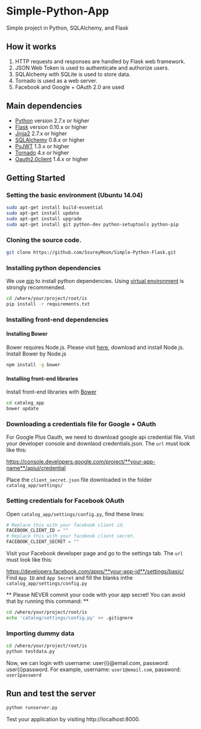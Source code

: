 # Simple-Python-App

Simple project in Python, SQLAlchemy, and Flask

## How it works

1. HTTP requests and responses are handled by Flask web framework.
2. JSON Web Token is used to authenticate and authorize users.
3. SQLAlchemy with SQLite is used to store data.
4. Tornado is used as a web server.
5. Facebook and Google + OAuth 2.0 are used 

## Main dependencies
- [Python](https://www.python.org/) version 2.7.x or higher
- [Flask](http://flask.pocoo.org/) version 0.10.x or higher
- [Jinja2](http://jinja.pocoo.org/docs/dev/) 2.7.x or higher
- [SQLAlchemy](http://www.sqlalchemy.org/) 0.8.x or higher
- [PyJWT](https://github.com/jpadilla/pyjwt) 1.3.x or higher
- [Tornado](http://www.tornadoweb.org/en/stable/) 4.x or higher
- [Oauth2.0client](https://developers.google.com/api-client-library/python/guide/aaa_oauth) 1.4.x or higher 


## Getting Started

### Setting the basic environment (Ubuntu 14.04)
```bash
sudo apt-get install build-essential
sudo apt-get install update
sudo apt-get install upgrade
sudo apt-get install git python-dev python-setuptools python-pip

```

### Cloning the source code.
```bash
git clone https://github.com/SsureyMoon/Simple-Python-Flask.git
```

### Installing python dependencies
We use [pip]((https://pip.pypa.io/en/latest/installing.html)) to install python dependencies.
Using [virtual environment](https://virtualenv.pypa.io/en/latest/) is strongly recommended.
```bash
cd /where/your/project/root/is
pip install -r requirements.txt
```

### Installing front-end dependencies
#### Installing Bower
Bower requires Node.js. Please visit [here](https://Nodejs.org/), download and install Node.js.
Install Bower by Node.js
```bash
npm install -g bower
```
#### Installing front-end libraries
Install front-end libraries with [Bower](http://bower.io/)
```bash
cd catalog_app
bower update
```

### Downloading a credentials file for Google + OAuth
For Google Plus Oauth, we need to download google api credential file.
Visit your developer console and downlaod credentials.json.
The ```url``` must look like this:

https://console.developers.google.com/project/**your-app-name**/apiui/credential

Place the ```client_secret.json``` file downloaded in the folder ```catalog_app/settings/```

### Setting credentials for Facebook OAuth
Open ```catalog_app/settings/config.py```, find these lines:
```python
# Replace this with your facebook client id.
FACEBOOK_CLIENT_ID = ""
# Replace this with your facebook client secret.
FACEBOOK_CLIENT_SECRET = ""
```
Visit your Facebook developer page and go to the settings tab.
The ```url``` must look like this:

https://developers.facebook.com/apps/**your-app-id**/settings/basic/
Find ```App ID``` and ```App Secret``` and fill the blanks inthe ```catalog_app/settings/config.py```

** Please NEVER commit your code with your app secret! You can avoid that by running this command: **
```bash
cd /where/your/project/root/is
echo 'catalog/settings/config.py' >> .gitignore
```

### Importing dummy data
```bash
cd /where/your/project/root/is
python testdata.py
```
Now, we can login with username: user{i}@email.com, password: user{i}password.
For example, username: ```user1@email.com```, password: ```user1password```

## Run and test the server
```bash
python runserver.py
```
Test your application by visiting http://localhost:8000.